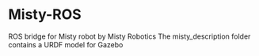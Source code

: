 # Misty-ROS
ROS bridge for Misty robot by Misty Robotics
The misty_description folder contains a URDF model for Gazebo
